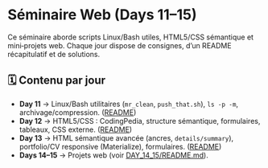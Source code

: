 # Séminaire Web (Days 11–15)

Ce séminaire aborde scripts Linux/Bash utiles, HTML5/CSS sémantique et mini‑projets web. Chaque jour dispose de consignes, d’un README récapitulatif et de solutions.

## 🗓️ Contenu par jour
- **Day 11** → Linux/Bash utilitaires (`mr_clean`, `push_that.sh`), `ls -p -m`, archivage/compression. ([README](Day_11/README.md))
- **Day 12** → HTML5/CSS : CodingPedia, structure sémantique, formulaires, tableaux, CSS externe. ([README](Day_12/README.md))
- **Day 13** → HTML sémantique avancée (ancres, `details/summary`), portfolio/CV responsive (Materialize), formulaires. ([README](Day_13/README.md))
- **Days 14–15** → Projets web (voir [DAY_14_15/README.md](DAY_14_15/README.md)).
